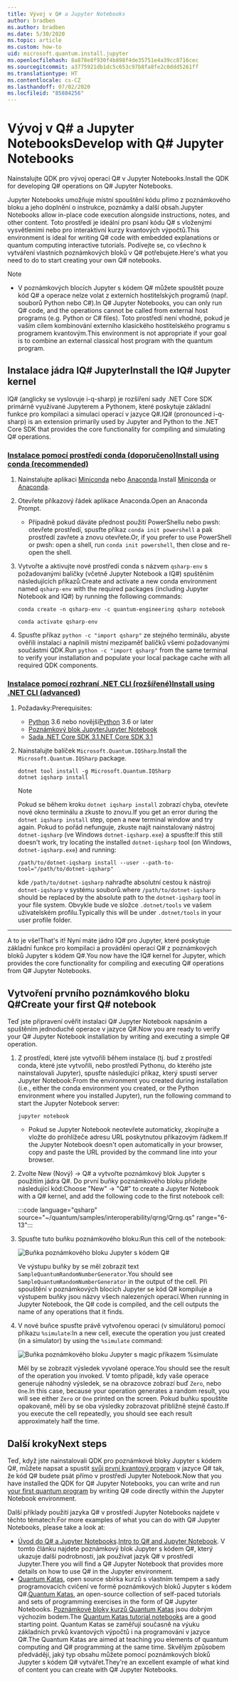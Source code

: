 ```yaml
---
title: Vývoj v Q# a Jupyter Notebooks
author: bradben
ms.author: bradben
ms.date: 5/30/2020
ms.topic: article
ms.custom: how-to
uid: microsoft.quantum.install.jupyter
ms.openlocfilehash: 8a878e8f930f4b898f4de35751e4a39cc8716cec
ms.sourcegitcommit: a3775921db1dc5c653c97b8fa8fe2c0ddd5261ff
ms.translationtype: HT
ms.contentlocale: cs-CZ
ms.lasthandoff: 07/02/2020
ms.locfileid: "85884256"
---
```

# <a name="develop-with-q-jupyter-notebooks"></a><span data-ttu-id="c28e8-102">Vývoj v Q# a Jupyter Notebooks</span><span class="sxs-lookup"><span data-stu-id="c28e8-102">Develop with Q# Jupyter Notebooks</span></span>

<span data-ttu-id="c28e8-103">Nainstalujte QDK pro vývoj operací Q# v Jupyter Notebooks.</span><span class="sxs-lookup"><span data-stu-id="c28e8-103">Install the QDK for developing Q# operations on Q# Jupyter Notebooks.</span></span>

<span data-ttu-id="c28e8-104">Jupyter Notebooks umožňuje místní spouštění kódu přímo z poznámkového bloku a jeho doplnění o instrukce, poznámky a další obsah.</span><span class="sxs-lookup"><span data-stu-id="c28e8-104">Jupyter Notebooks allow in-place code execution alongside instructions, notes, and other content.</span></span> <span data-ttu-id="c28e8-105">Toto prostředí je ideální pro psaní kódu Q# s vloženými vysvětleními nebo pro interaktivní kurzy kvantových výpočtů.</span><span class="sxs-lookup"><span data-stu-id="c28e8-105">This environment is ideal for writing Q# code with embedded explanations or quantum computing interactive tutorials.</span></span> <span data-ttu-id="c28e8-106">Podívejte se, co všechno k vytváření vlastních poznámkových bloků v Q# potřebujete.</span><span class="sxs-lookup"><span data-stu-id="c28e8-106">Here's what you need to do to start creating your own Q# notebooks.</span></span>

> [!NOTE]
> * <span data-ttu-id="c28e8-107">V poznámkových blocích Jupyter s kódem Q# můžete spouštět pouze kód Q# a operace nelze volat z externích hostitelských programů (např. souborů Python nebo C#).</span><span class="sxs-lookup"><span data-stu-id="c28e8-107">In Q# Jupyter Notebooks, you can only run Q# code, and the operations cannot be called from external host programs (e.g. Python or C# files).</span></span> <span data-ttu-id="c28e8-108">Toto prostředí není vhodné, pokud je vaším cílem kombinování externího klasického hostitelského programu s programem kvantovým.</span><span class="sxs-lookup"><span data-stu-id="c28e8-108">This environment is not appropriate if your goal is to combine an external classical host program with the quantum program.</span></span>

## <a name="install-the-iq-jupyter-kernel"></a><span data-ttu-id="c28e8-109">Instalace jádra IQ# Jupyter</span><span class="sxs-lookup"><span data-stu-id="c28e8-109">Install the IQ# Jupyter kernel</span></span>

<span data-ttu-id="c28e8-110">IQ# (anglicky se vyslovuje i-q-sharp) je rozšíření sady .NET Core SDK primárně využívané Jupyterem a Pythonem, které poskytuje základní funkce pro kompilaci a simulaci operací v jazyce Q#.</span><span class="sxs-lookup"><span data-stu-id="c28e8-110">IQ# (pronounced i-q-sharp) is an extension primarily used by Jupyter and Python to the .NET Core SDK that provides the core functionality for compiling and simulating Q# operations.</span></span>

### <a name="install-using-conda-recommended"></a>[<span data-ttu-id="c28e8-111">Instalace pomocí prostředí conda (doporučeno)</span><span class="sxs-lookup"><span data-stu-id="c28e8-111">Install using conda (recommended)</span></span>](#tab/tabid-conda)

1. <span data-ttu-id="c28e8-112">Nainstalujte aplikaci [Miniconda](https://docs.conda.io/en/latest/miniconda.html) nebo [Anaconda](https://www.anaconda.com/products/individual#Downloads).</span><span class="sxs-lookup"><span data-stu-id="c28e8-112">Install [Miniconda](https://docs.conda.io/en/latest/miniconda.html) or [Anaconda](https://www.anaconda.com/products/individual#Downloads).</span></span>

1. <span data-ttu-id="c28e8-113">Otevřete příkazový řádek aplikace Anaconda.</span><span class="sxs-lookup"><span data-stu-id="c28e8-113">Open an Anaconda Prompt.</span></span>

   - <span data-ttu-id="c28e8-114">Případně pokud dáváte přednost použití PowerShellu nebo pwsh: otevřete prostředí, spusťte příkaz `conda init powershell` a pak prostředí zavřete a znovu otevřete.</span><span class="sxs-lookup"><span data-stu-id="c28e8-114">Or, if you prefer to use PowerShell or pwsh: open a shell, run `conda init powershell`, then close and re-open the shell.</span></span>

1. <span data-ttu-id="c28e8-115">Vytvořte a aktivujte nové prostředí conda s názvem `qsharp-env` s požadovanými balíčky (včetně Jupyter Notebook a IQ#) spuštěním následujících příkazů:</span><span class="sxs-lookup"><span data-stu-id="c28e8-115">Create and activate a new conda environment named `qsharp-env` with the required packages (including Jupyter Notebook and IQ#) by running the following commands:</span></span>

    ```
    conda create -n qsharp-env -c quantum-engineering qsharp notebook

    conda activate qsharp-env
    ```

1. <span data-ttu-id="c28e8-116">Spusťte příkaz `python -c "import qsharp"` ze stejného terminálu, abyste ověřili instalaci a naplnili místní mezipaměť balíčků všemi požadovanými součástmi QDK.</span><span class="sxs-lookup"><span data-stu-id="c28e8-116">Run `python -c "import qsharp"` from the same terminal to verify your installation and populate your local package cache with all required QDK components.</span></span>

### <a name="install-using-net-cli-advanced"></a>[<span data-ttu-id="c28e8-117">Instalace pomocí rozhraní .NET CLI (rozšířené)</span><span class="sxs-lookup"><span data-stu-id="c28e8-117">Install using .NET CLI (advanced)</span></span>](#tab/tabid-dotnetcli)

1. <span data-ttu-id="c28e8-118">Požadavky:</span><span class="sxs-lookup"><span data-stu-id="c28e8-118">Prerequisites:</span></span>

    - <span data-ttu-id="c28e8-119">[Python](https://www.python.org/downloads/) 3.6 nebo novější</span><span class="sxs-lookup"><span data-stu-id="c28e8-119">[Python](https://www.python.org/downloads/) 3.6 or later</span></span>
    - [<span data-ttu-id="c28e8-120">Poznámkový blok Jupyter</span><span class="sxs-lookup"><span data-stu-id="c28e8-120">Jupyter Notebook</span></span>](https://jupyter.readthedocs.io/en/latest/install.html)
    - [<span data-ttu-id="c28e8-121">Sada .NET Core SDK 3.1</span><span class="sxs-lookup"><span data-stu-id="c28e8-121">.NET Core SDK 3.1</span></span>](https://dotnet.microsoft.com/download/dotnet-core/3.1)

1. <span data-ttu-id="c28e8-122">Nainstalujte balíček `Microsoft.Quantum.IQSharp`.</span><span class="sxs-lookup"><span data-stu-id="c28e8-122">Install the `Microsoft.Quantum.IQSharp` package.</span></span>

    ```dotnetcli
    dotnet tool install -g Microsoft.Quantum.IQSharp
    dotnet iqsharp install
    ```

    > [!NOTE]
    > <span data-ttu-id="c28e8-123">Pokud se během kroku `dotnet iqsharp install` zobrazí chyba, otevřete nové okno terminálu a zkuste to znovu.</span><span class="sxs-lookup"><span data-stu-id="c28e8-123">If you get an error during the `dotnet iqsharp install` step, open a new terminal window and try again.</span></span>
    > <span data-ttu-id="c28e8-124">Pokud to pořád nefunguje, zkuste najít nainstalovaný nástroj `dotnet-iqsharp` (ve Windows `dotnet-iqsharp.exe`) a spusťte:</span><span class="sxs-lookup"><span data-stu-id="c28e8-124">If this still doesn't work, try locating the installed `dotnet-iqsharp` tool (on Windows, `dotnet-iqsharp.exe`) and running:</span></span>
    > ```
    > /path/to/dotnet-iqsharp install --user --path-to-tool="/path/to/dotnet-iqsharp"
    > ```
    > <span data-ttu-id="c28e8-125">kde `/path/to/dotnet-iqsharp` nahraďte absolutní cestou k nástroji `dotnet-iqsharp` v systému souborů.</span><span class="sxs-lookup"><span data-stu-id="c28e8-125">where `/path/to/dotnet-iqsharp` should be replaced by the absolute path to the `dotnet-iqsharp` tool in your file system.</span></span>
    > <span data-ttu-id="c28e8-126">Obvykle bude ve složce `.dotnet/tools` ve vašem uživatelském profilu.</span><span class="sxs-lookup"><span data-stu-id="c28e8-126">Typically this will be under `.dotnet/tools` in your user profile folder.</span></span>
    
***

<span data-ttu-id="c28e8-127">A to je vše!</span><span class="sxs-lookup"><span data-stu-id="c28e8-127">That's it!</span></span> <span data-ttu-id="c28e8-128">Nyní máte jádro IQ# pro Jupyter, které poskytuje základní funkce pro kompilaci a provádění operací Q# z poznámkových bloků Jupyter s kódem Q#.</span><span class="sxs-lookup"><span data-stu-id="c28e8-128">You now have the IQ# kernel for Jupyter, which provides the core functionality for compiling and executing Q# operations from Q# Jupyter Notebooks.</span></span>

## <a name="create-your-first-q-notebook"></a><span data-ttu-id="c28e8-129">Vytvoření prvního poznámkového bloku Q#</span><span class="sxs-lookup"><span data-stu-id="c28e8-129">Create your first Q# notebook</span></span>

<span data-ttu-id="c28e8-130">Teď jste připravení ověřit instalaci Q# Jupyter Notebook napsáním a spuštěním jednoduché operace v jazyce Q#.</span><span class="sxs-lookup"><span data-stu-id="c28e8-130">Now you are ready to verify your Q# Jupyter Notebook installation by writing and executing a simple Q# operation.</span></span>

1. <span data-ttu-id="c28e8-131">Z prostředí, které jste vytvořili během instalace (tj. buď z prostředí conda, které jste vytvořili, nebo prostředí Pythonu, do kterého jste nainstalovali Jupyter), spusťte následující příkaz, který spustí server Jupyter Notebook:</span><span class="sxs-lookup"><span data-stu-id="c28e8-131">From the environment you created during installation (i.e., either the conda environment you created, or the Python environment where you installed Jupyter), run the following command to start the Jupyter Notebook server:</span></span>

    ```
    jupyter notebook
    ```

    - <span data-ttu-id="c28e8-132">Pokud se Jupyter Notebook neotevřete automaticky, zkopírujte a vložte do prohlížeče adresu URL poskytnutou příkazovým řádkem.</span><span class="sxs-lookup"><span data-stu-id="c28e8-132">If the Jupyter Notebook doesn't open automatically in your browser, copy and paste the URL provided by the command line into your browser.</span></span>

1. <span data-ttu-id="c28e8-133">Zvolte New (Nový) → Q# a vytvořte poznámkový blok Jupyter s použitím jádra Q#. Do první buňky poznámkového bloku přidejte následující kód:</span><span class="sxs-lookup"><span data-stu-id="c28e8-133">Choose "New" → "Q#" to create a Jupyter Notebook with a Q# kernel, and add the following code to the first notebook cell:</span></span>

    :::code language="qsharp" source="~/quantum/samples/interoperability/qrng/Qrng.qs" range="6-13":::

1. <span data-ttu-id="c28e8-134">Spusťte tuto buňku poznámkového bloku:</span><span class="sxs-lookup"><span data-stu-id="c28e8-134">Run this cell of the notebook:</span></span>

    ![Buňka poznámkového bloku Jupyter s kódem Q#](~/media/install-guide-jupyter.png)

    <span data-ttu-id="c28e8-136">Ve výstupu buňky by se měl zobrazit text `SampleQuantumRandomNumberGenerator`.</span><span class="sxs-lookup"><span data-stu-id="c28e8-136">You should see `SampleQuantumRandomNumberGenerator` in the output of the cell.</span></span> <span data-ttu-id="c28e8-137">Při spouštění v poznámkových blocích Jupyter se kód Q# kompiluje a výstupem buňky jsou názvy všech nalezených operací.</span><span class="sxs-lookup"><span data-stu-id="c28e8-137">When running in Jupyter Notebook, the Q# code is compiled, and the cell outputs the name of any operations that it finds.</span></span>

1. <span data-ttu-id="c28e8-138">V nové buňce spusťte právě vytvořenou operaci (v simulátoru) pomocí příkazu `%simulate`:</span><span class="sxs-lookup"><span data-stu-id="c28e8-138">In a new cell, execute the operation you just created (in a simulator) by using the `%simulate` command:</span></span>

    ![Buňka poznámkového bloku Jupyter s magic příkazem %simulate](~/media/install-guide-jupyter-simulate.png)

    <span data-ttu-id="c28e8-140">Měl by se zobrazit výsledek vyvolané operace.</span><span class="sxs-lookup"><span data-stu-id="c28e8-140">You should see the result of the operation you invoked.</span></span> <span data-ttu-id="c28e8-141">V tomto případě, kdy vaše operace generuje náhodný výsledek, se na obrazovce zobrazí buď `Zero`, nebo `One`.</span><span class="sxs-lookup"><span data-stu-id="c28e8-141">In this case, because your operation generates a random result, you will see either `Zero` or `One` printed on the screen.</span></span> <span data-ttu-id="c28e8-142">Pokud buňku spouštíte opakovaně, měli by se oba výsledky zobrazovat přibližně stejně často.</span><span class="sxs-lookup"><span data-stu-id="c28e8-142">If you execute the cell repeatedly, you should see each result approximately half the time.</span></span>

## <a name="next-steps"></a><span data-ttu-id="c28e8-143">Další kroky</span><span class="sxs-lookup"><span data-stu-id="c28e8-143">Next steps</span></span>

<span data-ttu-id="c28e8-144">Teď, když jste nainstalovali QDK pro poznámkové bloky Jupyter s kódem Q#, můžete napsat a spustit [svůj první kvantový program](xref:microsoft.quantum.quickstarts.qrng) v jazyce Q# tak, že kód Q# budete psát přímo v prostředí Jupyter Notebook.</span><span class="sxs-lookup"><span data-stu-id="c28e8-144">Now that you have installed the QDK for Q# Jupyter Notebooks, you can write and run [your first quantum program](xref:microsoft.quantum.quickstarts.qrng) by writing Q# code directly within the Jupyter Notebook environment.</span></span>

<span data-ttu-id="c28e8-145">Další příklady použití jazyka Q# v prostředí Jupyter Notebooks najdete v těchto tématech:</span><span class="sxs-lookup"><span data-stu-id="c28e8-145">For more examples of what you can do with Q# Jupyter Notebooks, please take a look at:</span></span>

- <span data-ttu-id="c28e8-146">[Úvod do Q# a Jupyter Notebooks](https://docs.microsoft.com/samples/microsoft/quantum/intro-to-qsharp-jupyter/).</span><span class="sxs-lookup"><span data-stu-id="c28e8-146">[Intro to Q# and Jupyter Notebook](https://docs.microsoft.com/samples/microsoft/quantum/intro-to-qsharp-jupyter/).</span></span> <span data-ttu-id="c28e8-147">V tomto článku najdete poznámkový blok Jupyter s kódem Q#, který ukazuje další podrobnosti, jak používat jazyk Q# v prostředí Jupyter.</span><span class="sxs-lookup"><span data-stu-id="c28e8-147">There you will find a Q# Jupyter Notebook that provides more details on how to use Q# in the Jupyter environment.</span></span>
- <span data-ttu-id="c28e8-148">[Quantum Katas](xref:microsoft.quantum.overview.katas), open source sbírka kurzů s vlastním tempem a sady programovacích cvičení ve formě poznámkových bloků Jupyter s kódem Q#.</span><span class="sxs-lookup"><span data-stu-id="c28e8-148">[Quantum Katas](xref:microsoft.quantum.overview.katas), an open-source collection of self-paced tutorials and sets of programming exercises in the form of Q# Jupyter Notebooks.</span></span> <span data-ttu-id="c28e8-149">[Poznámkové bloky kurzů Quantum Katas](https://github.com/microsoft/QuantumKatas#tutorial-topics) jsou dobrým výchozím bodem.</span><span class="sxs-lookup"><span data-stu-id="c28e8-149">The [Quantum Katas tutorial notebooks](https://github.com/microsoft/QuantumKatas#tutorial-topics) are a good starting point.</span></span> <span data-ttu-id="c28e8-150">Quantum Katas se zaměřují současně na výuku základních prvků kvantových výpočtů i na programování v jazyce Q#.</span><span class="sxs-lookup"><span data-stu-id="c28e8-150">The Quantum Katas are aimed at teaching you elements of quantum computing and Q# programming at the same time.</span></span> <span data-ttu-id="c28e8-151">Skvělým způsobem předvádějí, jaký typ obsahu můžete pomocí poznámkových bloků Jupyter s kódem Q# vytvářet.</span><span class="sxs-lookup"><span data-stu-id="c28e8-151">They're an excellent example of what kind of content you can create with Q# Jupyter Notebooks.</span></span>
